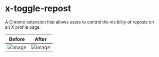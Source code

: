 # x-toggle-repost
A Chrome extension that allows users to control the visibility of reposts on an X profile page.

| Before | After |
| :---:   | :---: |
| ![image](https://github.com/user-attachments/assets/11c15ded-ac22-4ed5-b87f-c9fa4ce68151) | ![image](https://github.com/user-attachments/assets/e39822c8-36d1-45a9-ae1f-d137f7adb3a9) |
